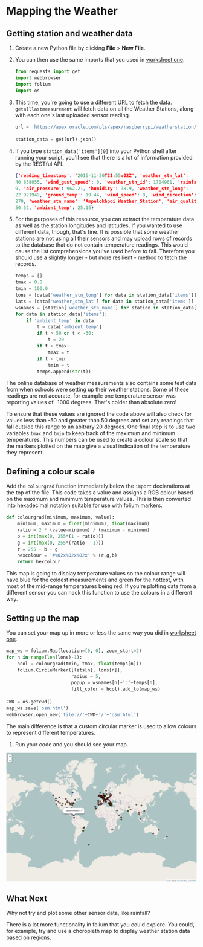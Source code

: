 # Mapping the Weather

## Getting station and weather data

1. Create a new Python file by clicking **File** > **New File**.
1. You can then use the same imports that you used in [worksheet one](worksheet.md).

    ``` python
    from requests import get
    import webbrowser
    import folium
    import os
    ```

1. This time, you're going to use a different URL to fetch the data. `getalllastmeasurement` will fetch data on all the Weather Stations, along with each one's last uploaded sensor reading.


    ``` python
    url = 'https://apex.oracle.com/pls/apex/raspberrypi/weatherstation/getalllastmeasurement'

    station_data = get(url).json()
    ```

1. If you type `station_data['items'][0]` into your Python shell after running your script, you'll see that there is a lot of information provided by the RESTful API.

    ``` json
    {'reading_timestamp': '2016-11-20T21:55:02Z', 'weather_stn_lat':
    40.658055, 'wind_gust_speed': 0, 'weather_stn_id': 1704961, 'rainfall':
    0, 'air_pressure': 962.21, 'humidity': 38.9, 'weather_stn_long':
    22.921949, 'ground_temp': 19.44, 'wind_speed': 0, 'wind_direction':
    270, 'weather_stn_name': 'Ampelokhpoi Weather Station', 'air_quality':
    50.52, 'ambient_temp': 25.15}
    ```

1. For the purposes of this resource, you can extract the temperature data as well as the station longitudes and latitudes. If you wanted to use different data, though, that's fine. It is possible that some weather stations are not using all their sensors and may upload rows of records to the database that do not contain temperature readings. This would cause the list comprehensions you've used before to fail. Therefore you should use a slightly longer - but more resilient - method to fetch the records.

    ``` python
    temps = []
    tmax = 0.0
    tmin = 100.0
    lons = [data['weather_stn_long'] for data in station_data['items']]
    lats = [data['weather_stn_lat'] for data in station_data['items']]
    wsnames = [station['weather_stn_name'] for station in station_data['items']]
    for data in station_data['items']:
        if 'ambient_temp' in data:   
            t = data['ambient_temp']
            if t > 50 or t < -30:   
                t = 20
            if t > tmax:
                tmax = t
            if t < tmin:
                tmin = t
            temps.append(str(t))
    ```
The online database of weather measurements also contains some test data from when schools were setting up their weather stations. Some of these readings are not accurate, for example one temperature sensor was reporting values of -1000 degrees. That's colder than absolute zero!

To ensure that these values are ignored the code above will also check for values less than -50 and greater than 50 degrees and set any readings that fall outside this range to an abitrary 20 degrees. One final step is to use two variables `tmax` and `tmin` to keep track of the maximum and minimum temperatures. This numbers can be used to create a colour scale so that the markers plotted on the map give a visual indication of the temperature they represent.

## Defining a colour scale

Add the `colourgrad` function immediately below the `import` declarations at the top of the file. This code takes a value and assigns a RGB colour based on the maximum and minimum temperature values. This is then converted into hexadecimal notation suitable for use with folium markers.

```python
def colourgrad(minimum, maximum, value):
    minimum, maximum = float(minimum), float(maximum)
    ratio = 2 * (value-minimum) / (maximum - minimum)
    b = int(max(0, 255*(1 - ratio)))
    g = int(max(0, 255*(ratio - 1)))
    r = 255 - b - g
    hexcolour = '#%02x%02x%02x' % (r,g,b)
    return hexcolour
```
This map is going to display temperature values so the colour range will have blue for the coldest measurements and green for the hottest, with most of the mid-range temperatures being red. If you're plotting data from a different sensor you can hack this function to use the colours in a different way.

## Setting up the map

You can set your map up in more or less the same way you did in [worksheet one](worksheet.md).

``` python
map_ws = folium.Map(location=[0, 0], zoom_start=2)
for n in range(len(lons)-1):
    hcol = colourgrad(tmin, tmax, float(temps[n]))
    folium.CircleMarker([lats[n], lons[n]],
                        radius = 5,
                        popup = wsnames[n]+':'+temps[n],
                        fill_color = hcol).add_to(map_ws)

CWD = os.getcwd()
map_ws.save('osm.html')
webbrowser.open_new('file://'+CWD+'/'+'osm.html')
```
The main difference is that a custom circular marker is used to allow colours to represent different temperatures.

1. Run your code and you should see your map.

![uk](images/temp_map.png)

## What Next

Why not try and plot some other sensor data, like rainfall?

There is a lot more functionality in folium that you could explore. You could, for example, try and use a choropleth map to display weather station data based on regions.
